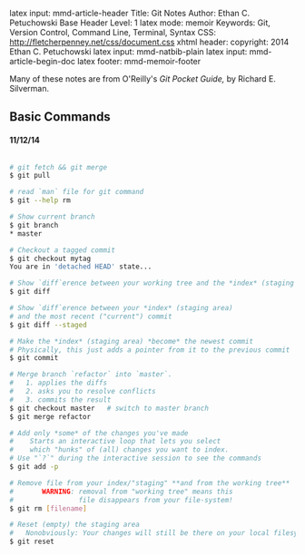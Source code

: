 latex input:    mmd-article-header
Title:          Git Notes
Author:         Ethan C. Petuchowski
Base Header Level:  1
latex mode:     memoir
Keywords:       Git, Version Control, Command Line, Terminal, Syntax
CSS:            http://fletcherpenney.net/css/document.css
xhtml header:   <script type="text/javascript" src="http://cdn.mathjax.org/mathjax/latest/MathJax.js?config=TeX-AMS-MML_HTMLorMML">
</script>
copyright:      2014 Ethan C. Petuchowski
latex input:    mmd-natbib-plain
latex input:    mmd-article-begin-doc
latex footer:   mmd-memoir-footer

Many of these notes are from O'Reilly's *Git Pocket Guide,* by Richard E. Silverman.

## Basic Commands
#### 11/12/14

```bash

# git fetch && git merge
$ git pull

# read `man` file for git command
$ git --help rm

# Show current branch
$ git branch
* master

# Checkout a tagged commit
$ git checkout mytag
You are in 'detached HEAD' state...

# Show `diff`erence between your working tree and the *index* (staging area)
$ git diff

# Show `diff`erence between your *index* (staging area)
# and the most recent ("current") commit
$ git diff --staged

# Make the *index* (staging area) *become* the newest commit
# Physically, this just adds a pointer from it to the previous commit
$ git commit

# Merge branch `refactor` into `master`.
#   1. applies the diffs
#   2. asks you to resolve conflicts
#   3. commits the result
$ git checkout master   # switch to master branch
$ git merge refactor

# Add only *some* of the changes you've made
#    Starts an interactive loop that lets you select
#    which "hunks" of (all) changes you want to index.
# Use "`?`" during the interactive session to see the commands
$ git add -p

# Remove file from your index/"staging" **and from the working tree**
#       WARNING: removal from "working tree" means this
#                file disappears from your file-system!
$ git rm [filename]

# Reset (empty) the staging area
#   Nonobviously: Your changes will still be there on your local filesystem
$ git reset
```